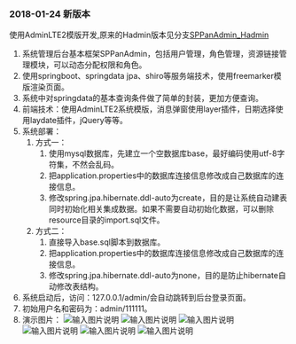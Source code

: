 ### 2018-01-24 新版本
使用AdminLTE2模版开发,原来的Hadmin版本见分支[SPPanAdmin_Hadmin](https://github.com/whoismy8023/SPPanAdmin/tree/SPPanAdmin_Hadmin)

1. 系统管理后台基本框架SPPanAdmin，包括用户管理，角色管理，资源链接管理模块，可以动态分配权限和角色。
2. 使用springboot、springdata jpa、shiro等服务端技术，使用freemarker模版渲染页面。
3. 系统中对springdata的基本查询条件做了简单的封装，更加方便查询。
4. 前端技术：使用AdminLTE2系统模版，消息弹窗使用layer插件，日期选择使用laydate插件，jQuery等等。
5. 系统部署：
    1. 方式一： 
        1. 使用mysql数据库，先建立一个空数据库base，最好编码使用utf-8字符集，不然会乱码。
        2. 把application.properties中的数据库连接信息修改成自己数据库的连接信息。
        3. 修改spring.jpa.hibernate.ddl-auto为create，目的是让系统自动建表同时初始化相关集成数据。如果不需要自动初始化数据，可以删除resource目录的import.sql文件。
    2. 方式二：
        1. 直接导入base.sql脚本到数据库。 
        2. 把application.properties中的数据库连接信息修改成自己数据库的连接信息。 
        3. 修改spring.jpa.hibernate.ddl-auto为none，目的是防止hibernate自动修改表结构。
6. 系统启动后，访问：127.0.0.1/admin/会自动跳转到后台登录页面。
7. 初始用户名和密码为：admin/111111。
8. 演示图片：
![输入图片说明](http://whoismy8023.gitee.io/2017/04/24/images/SPPanAdmin/1.png "在这里输入图片标题")
![输入图片说明](http://whoismy8023.gitee.io/2017/04/24/images/SPPanAdmin/2.png "在这里输入图片标题")
![输入图片说明](http://whoismy8023.gitee.io/2017/04/24/images/SPPanAdmin/3.png "在这里输入图片标题")
![输入图片说明](http://whoismy8023.gitee.io/2017/04/24/images/SPPanAdmin/4.png "在这里输入图片标题")
![输入图片说明](http://whoismy8023.gitee.io/2017/04/24/images/SPPanAdmin/5.png "在这里输入图片标题")
![输入图片说明](http://whoismy8023.gitee.io/2017/04/24/images/SPPanAdmin/6.png "在这里输入图片标题")
